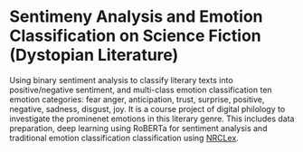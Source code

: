 # Sentimeny Analysis and Emotion Classification on Science Fiction (Dystopian Literature)

Using binary sentiment analysis to classify literary texts into positive/negative sentiment, and multi-class emotion classification ten emotion categories: fear
anger, anticipation, trust, surprise, positive, negative, sadness, disgust, joy. It is a course project of digital philology to investigate the prominenet emotions in this literary genre. This includes data preparation, deep learning using RoBERTa for sentiment analysis and traditional emotion classification classification using [NRCLex](https://github.com/metalcorebear/NRCLex).

